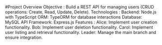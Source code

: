 #Project Overview
Objective : Build a REST API for managing users (CRUD operations: Create, Read, Update, Delete).
Technologies :
Backend: Node.js with TypeScript
ORM: TypeORM for database interactions
Database: MySQL
API Framework: Express.js
Features :
Alice: Implement user creation functionality.
Bob: Implement user deletion functionality.
Carol: Implement user listing and retrieval functionality.
Leader: Manage the main branch and ensure integration.